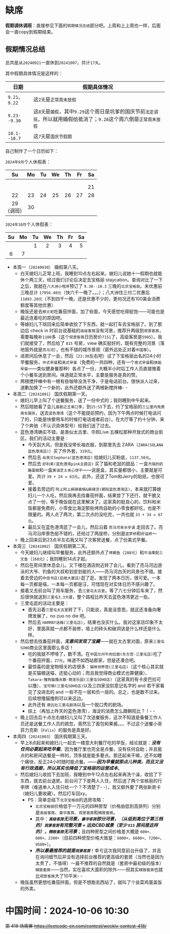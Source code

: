 
# 缺席

**假期调休调班**：直接参见下面的`假期情况总结`部分吧。上周和上上周也一样，后面会一直copy到假期结束。

## 假期情况总结

总共是从`20240921`一直休到`20241007`，共计`17天`。

其中假期具体情况是这样的：

| 日期 | 假期具体情况 |
|--|--|
| `9.21`、`9.22` | 这`2天`是`正常周末放假` |
| `9.23--9.30` | 这`8天`是`婚假`，其中`9.29`这个周日是坑爹的国庆节前`法定调班`，所以就用婚假给抵消了；`9.28`这个周六倒是`正常周末放假` |
| `10.1--10.7` | 这`7天`是`国庆节假期` |

自己制作了一个日历如下：

`2024年9月`个人休假表：

|Su|Mo|Tu|We|Th|Fr|Sa|
|:--:|:--:|:--:|:--:|:--:|:--:|:--:|
||||||||
||||||||
|||||||21|
|22|23|24|25|26|27|28|
|29<br>(调班)|30||||||

`2024年10月`个人休假表：

|Su|Mo|Tu|We|Th|Fr|Sa|
|:--:|:--:|:--:|:--:|:--:|:--:|:--:|
|||1|2|3|4|5|
|6|7||||||

- 本周一（`20240930`） 婚假第八天。
  * 白天媳妇儿正常上班，我睡到10点左右起来。媳妇儿说她十一假期也就能休个两三天，经过我们讨论后决定去宝格丽 staycation。查询对比了一下之后，我就在`八大洲小程序`预订了 `9.30--10.3` 三晚的`北京宝格丽`。未优惠前三晚总计 `17956.40元`（快六千一晚了。。。）；八大洲住三付二优惠后 `11893.20元`（不到四千一晚，还是优惠不少的，更何况还有100美金消费额度等其他优惠）
  * 晚饭还是去`穆兰驼`吃番茄拌面，加了些面，今天感觉吃得挺饱——可能也是最近连着吃的原因吧。
  * 等媳妇儿下班回来后简单收拾了下东西，就一起打车去宝格丽了。到了那边后 check in 时前台说基础的`高级客房`没有河景，推荐升两级到`观景客房`，需要每晚补`1100`多（这个`观景客房`日历房价`7151`了，高级客房是`5985`）。我们就接受了，然后给了 `815` 号房，view 确实挺好的，既有完整的河景（落地窗外就是`亮马河`），也有不错的城市景观（窗外远处正对着`中国尊`）。
  * 进房间后休息了一会，然后（`22:30`左右吧）试了下宝格丽出名的24小时早餐服务，`中式早餐`和`美式早餐`（免费的一共四种，还有一个`意式早餐`和`焕能早餐`——类似健身餐那种）各点了一份，大概半小时后工作人员直接推着个小餐车送到房间。味道就正常水平，主要是服务是真的赞。
  * 两根搅拌棒中有一根有些咖啡没洗干净，于是电话前台。很快派人过来，道歉加换了一个新的，此外还额外送了两根新搅拌棒- -
- 本周二（`20241001`） 国庆假期第一天。
  * 媳妇儿早上叫了个送餐服务，送了一份中式的；我则睡到中午起来。
  * 然后陪她看了会儿`喜剧之王单口季`，到`15:55`下去，约了宝格丽的`三公里内免费用车服务`，送去`蓝色港湾`（这个不能提前预约，因为下午两点时候打电话问了的，只能是快要用车的时候打电话或者前台）。在大厅等了约十分钟，来了个奔驰（不认识具体型号）给我们送了过去。
  * 蓝色港湾确实不错，是类似太古里、华熙Live·五棵松那种开放式的商业街区。我们的活动主要是：
    + 今天刮大风，但是我没带长袖衣服，到那里先去 ZARA（`ZARA(SOLANA蓝色港湾店)`）买了件外套，`319元`。
    + 然后去 `丝芙兰Sephora(蓝色港湾店)` 给媳妇儿买粉底，`1137.50元`。
    + 然后去 `好利来(蓝色港湾pink主题店)` 买了猫和老鼠的甜品：一盒`杰瑞的奶酪蛋糕`和一盒`黄油芝士夹心饼干`——说是盒，其实量都很小，主要就是可爱。共计 `39 + 24 = 63元`。此外，还送了Tom和Jerry的贴纸，也很可爱。
    + 接着去旁边的 `阿上阿上麻辣香锅&麻辣烫(朝阳蓝色港湾店)`，本来就打算媳妇儿一个人吃，然后我再去找番茄拌面，结果尝了下还行，就干脆又点了一份，等于晚饭就在这里解决了。这家真的挺良心的，饮料和米饭都是免费的，小零食比海淀那些烤肉自助的小零食都好吃，也是不限量的。两人点了两次，第二次点的没吃完，一共也就 `33 + 34 = 67元`。
    + 最后又在蓝色港湾逛了一会儿，然后沿着 `亮马河亲水步道` 走回去了。亮马河沿岸景色挺不错的，还经过了两座桥，分别是`蓝梦桥`和`好运桥`～
  * 晚上回来后到23点半左右我又叫了次客房送餐，点了份美式早餐。
- 本周三（`20241002`） 国庆假期第二天。
  * 今天媳妇儿继续叫早餐服务，此外还额外点了`烤鲷鱼`（`288元`）和`牛油果配三文鱼`（`168元`）；我则睡到14点才起。
  * 然后在房间里休息会儿，又下楼在酒店附近转了会儿，看到了亮马河边游泳的大爷、钓鱼的大叔和划皮划艇的人——亮马河白天的风景也不错。接着去旁边的`中信书店(启皓大厦店)`逛了逛，发现了两本日历，很可爱。一本每一页都是喵，一本每一页都是汪，可惜现在对实体日历不感兴趣了。
  * 接着又去前台叫了用车服务，去`三里屯太古里`。等了六七分钟后车来了，然后很快就送到`三里屯3.3大厦`，整个路程比昨天去蓝色港湾更近一些。
  * 三里屯逛的活动主要是：
    + 首先沿着`三里屯太古里`转了下，只能说，真是没意思。就这还准备向奢牌发展了，no zuo no die 吧。
    + 然后去 `HARMAY话梅(三里屯店)`，结果也没买什么。我对这家店印象不太好，里面真就一点都不装修，墙上的砖头和破洞该是什么样还是什么样。
  * 然后想去找番茄拌面，***无意间发现了宝藏***——就在太古里对面，原来`三里屯SOHO`商业区里面那么多店！
    + 吃的我就不啰嗦了，数不清。在`中国兰州牛肉拉面(东方宫·三里屯店)`吃了个番茄拌面，`27元`，味道不如西站那家，但是还凑合吧。
    + 最惊喜的是宠物相关的店很多：`猫咪领养馆(三里屯店)`（这个核心其实就是买猫粮送喵，还挺心动的；而且我觉得商业模式也算健康）、`Takara·撸狗猫撸水豚·萌宠乐园(三里屯SOHO店)`（这家真的有卡皮巴拉可以撸）、`宝可萌(三里屯SOHO店)`以及三四家没刻意记名字的 and 若干家看见了没进去的 and 一些不在一层和负一层的。总之，也是数不过来。后续想撸猫撸狗可以来这边。
    + 此外还有 `德云社三里屯剧场`以及一个脱口秀的剧场。
    + 综上（再加上昨天的蓝色港湾），海淀的消费怎么跟朝阳比？！- -
  * 晚上回去后十点左右媳妇儿又叫了次送餐服务，这次不知道是备餐工作人员还是送餐工作人员的疏忽，竟然忘了面包和果酱。。。不过这个送餐小哥菲力克斯（`Felix`）的服务是真是好。
- 本周四（`20241003`） 国庆假期第三天。
  * 早上8点起来和媳妇儿一起去一楼意大利餐厅吃的早饭，结论就是：***没有任何必要起来吃早餐***。因为餐厅里也完全是点餐，没有任何自助；并且能点的和房间送餐是一样的，顶多就是能多要点。那还起来干嘛，还不如睡个痛快，反正24小时随时能点餐。——***因为早餐就那点儿种类，而且又没有行政酒廊，所以其实也降低了宝格丽的运营成本***。
  * 然后媳妇儿收拾下去加班，我睡到中午12点左右起来再洗个澡，收拾了下东西，就去前台退房。前台问了下是两人入住，然后送了两个宝格丽的行李牌（难道单人入住只给一个？不清楚了- -），我又额外要了两张新房卡（媳妇儿要收藏）。然后打车回xy。
    + PS：简单总结下`北京宝格丽`的选房攻略：
      - `北京宝格丽`价格低于一万元的四种房型（价格由低到高排列）分别是`高级客房`、`豪华客房`、`观景客房`和`精致套房`。
      - 其中：***`高级客房`无河景，`豪华客房`部分河景，（从低到高位于第三档的）`观景客房`有完整河景 + 远处CBD城景（至少 `815` 房间是这样的），`精致套房`无河景***；且四种房型之间价格差大概是 `600+、600+、2300+`（目前四种房型价格大致是：`6000+`、`6600+`、`7200+`、`9500+`）。
      - ***所以最最推荐的就是`观景客房`***！幸亏这次我同意前台升级了，并且在询问细节后并没有选择前台推荐的更高级的套房（当然也是因为太贵了，不值得）～最不推荐的自然就是（套房中最初级的版本）`精致套房`——当然，实在喜欢大面积的除外——但其实`精致套房`也就比`观景客房`大了10平米- -
  * 晚饭虽然更想吃番茄拌面，但是不想跑去西站了，就叫了个韭菜鸡蛋盖饭的外卖。

# 中国时间：2024-10-06 10:30

~~第 418 场周赛 https://leetcode-cn.com/contest/weekly-contest-418/~~
